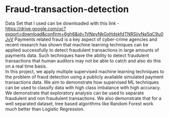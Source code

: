 # Fraud-transaction-detection
Data Set that I used can be downloaded with this link -https://drive.google.com/uc?export=download&confirm=6gh6&id=1VNpyNkGxHdskfdTNRSjjyNa5qC9u0JyV
Payments related fraud is a key aspect of cyber-crime agencies and recent research has 
shown that machine learning techniques can be applied successfully to detect fraudulent 
transactions in large amounts of payments data. Such techniques have the ability to 
detect fraudulent transactions that human auditors may not be able to catch and also do 
this on a real time basis.  
In this project, we apply multiple supervised machine learning techniques to the problem 
of fraud detection using a publicly available simulated payment transactions data. We aim 
to demonstrate how supervised ML techniques can be used to classify data with high 
class imbalance with high accuracy. 
We demonstrate that exploratory analysis can be used to separate fraudulent and non
fraudulent transactions. We also demonstrate that for a well separated dataset, tree
based algorithms like Random Forest work much better than Logistic Regression. 
